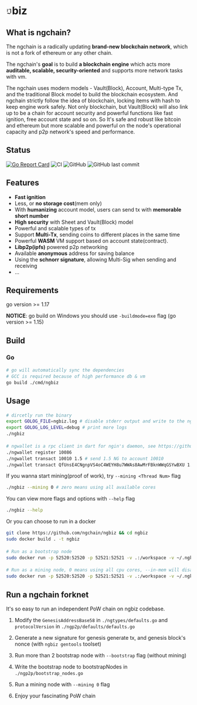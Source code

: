 <h1> <img src="./resources/ng_16x16.png" >biz</h1>

## What is ngchain?

The ngchain is a radically updating **brand-new blockchain network**, which is not a fork of ethereum or any other
chain.

The ngchain's **goal** is to build **a blockchain engine** which acts more **auditable, scalable, security-oriented**
and supports more network tasks with vm.

The ngchain uses modern models - Vault(Block), Account, Multi-type Tx, and the traditional Block model to build the
blockchain ecosystem. And ngchain strictly follow the idea of blockchain, locking items with hash to keep engine work
safely. Not only blockchain, but Vault(Block) will also link up to be a chain for account security and powerful
functions like fast ignition, free account state and so on. So It's safe and robust like bitcoin and ethereum but more
scalable and powerful on the node's operational capacity and p2p network's speed and performance.

## Status

[![Go Report Card](https://goreportcard.com/badge/github.com/ngchain/ngbiz)](
https://goreportcard.com/report/github.com/ngchain/ngbiz)
![CI](https://github.com/ngchain/ngbiz/workflows/CI/badge.svg)
![GitHub](https://img.shields.io/github/license/ngchain/ngbiz)
![GitHub last commit](https://img.shields.io/github/last-commit/ngchain/ngbiz)

## Features

- **Fast ignition**
- Less, or **no storage cost**(mem only)
- With **humanizing** account model, users can send tx with **memorable short number**
- **High security** with Sheet and Vault(Block) model
- Powerful and scalable types of tx
- Support **Multi-Tx**, sending coins to different places in the same time
- Powerful **WASM** VM support based on account state(contract).
- **Libp2p(ipfs)** powered p2p networking
- Available **anonymous** address for saving balance
- Using the **schnorr signature**, allowing Multi-Sig when sending and receiving
- ...

## Requirements

go version >= 1.17

**NOTICE**: go build on Windows you should use `-buildmode=exe` flag (go version >= 1.15)

## Build

### Go

```bash
# go will automatically sync the dependencies
# GCC is required because of high performance db & vm
go build ./cmd/ngbiz
```

## Usage

```bash
# dircetly run the binary
export GOLOG_FILE=ngbiz.log # disable stderr output and write to the ngbiz.log file
export GOLOG_LOG_LEVEL=debug # print more logs
./ngbiz

# ngwallet is a rpc client in dart for ngin's daemon, see https://github.com/ngchain/ngwallet-dart
./ngwallet register 10086
./ngwallet transact 10010 1.5 # send 1.5 NG to account 10010
./ngwallet transact QfUnsE4CNgnpVS4oC4WEYH8u7WWAs8AwMrFBknWWqGSYwBXU 1.5 # send 1.5 NG to address QfUn...
```

If you wanna start mining(proof of work), try `--mining <Thread Num>` flag

```bash
./ngbiz --mining 0 # zero means using all available cores
```

You can view more flags and options with `--help` flag

```bash
./ngbiz --help
```

Or you can choose to run in a docker

```bash
git clone https://github.com/ngchain/ngbiz && cd ngbiz
sudo docker build . -t ngbiz

# Run as a bootstrap node
sudo docker run -p 52520:52520 -p 52521:52521 -v .:/workspace -v ~/.ngkeys:~/.ngkeys ngbiz --bootstrap true

# Run as a mining node, 0 means using all cpu cores, --in-mem will disable writing into disk and make the miner lighter
sudo docker run -p 52520:52520 -p 52521:52521 -v .:/workspace -v ~/.ngkeys:~/.ngkeys ngbiz --mining 0 --in-mem
```

## Run a ngchain forknet

It's so easy to run an independent PoW chain on ngbiz codebase.

1. Modify the `GenesisAddressBase58` in `./ngtypes/defaults.go` and `protocolVersion` in `./ngp2p/defaults/defaults.go`

2. Generate a new signature for genesis generate tx, and genesis block's nonce (with `ngbiz gentools` toolset)

3. Run more than 2 bootstrap node with `--bootstrap` flag (without mining)

4. Write the bootstrap node to bootstrapNodes in `./ngp2p/bootstrap_nodes.go`

5. Run a mining node with `--mining 0` flag

6. Enjoy your fascinating PoW chain
